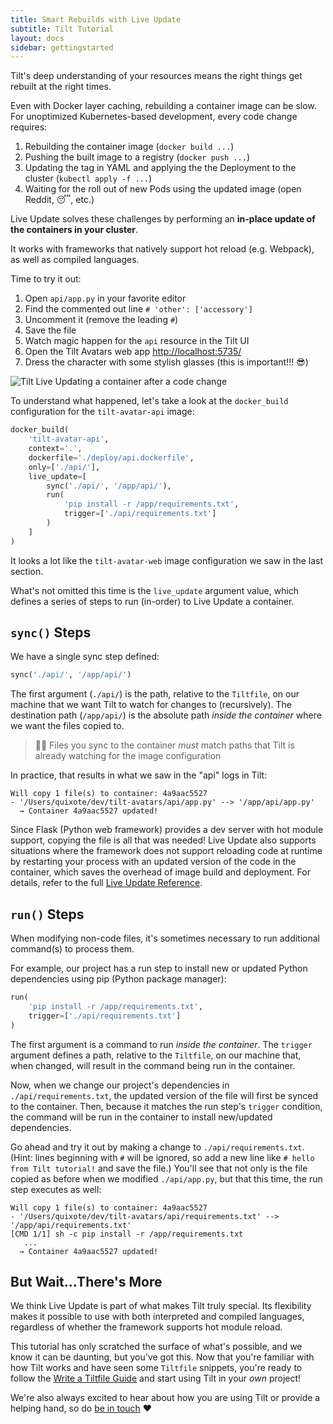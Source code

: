 ```yaml
---
title: Smart Rebuilds with Live Update
subtitle: Tilt Tutorial
layout: docs
sidebar: gettingstarted
---
```

Tilt's deep understanding of your resources means the right things get rebuilt at the right times.

Even with Docker layer caching, rebuilding a container image can be slow.
For unoptimized Kubernetes-based development, every code change requires:
 1. Rebuilding the container image (`docker build ...`)
 2. Pushing the built image to a registry (`docker push ...`)
 3. Updating the tag in YAML and applying the the Deployment to the cluster (`kubectl apply -f ...`)
 4. Waiting for the roll out of new Pods using the updated image (open Reddit, 😴, etc.)

Live Update solves these challenges by performing an **in-place update of the containers in your cluster**.

It works with frameworks that natively support hot reload (e.g. Webpack), as well as compiled languages.

Time to try it out:
 1. Open `api/app.py` in your favorite editor
 2. Find the commented out line `# 'other': ['accessory']`
 3. Uncomment it (remove the leading `#`)
 4. Save the file
 5. Watch magic happen for the `api` resource in the Tilt UI
 6. Open the Tilt Avatars web app <http://localhost:5735/>
 7. Dress the character with some stylish glasses (this is important!!! 😎) 

![Tilt Live Updating a container after a code change](/assets/docimg/tutorial/tilt-code-change-live-update.gif)

To understand what happened, let's take a look at the `docker_build` configuration for the `tilt-avatar-api` image:
```python
docker_build(
    'tilt-avatar-api',
    context='.',
    dockerfile='./deploy/api.dockerfile',
    only=['./api/'],
    live_update=[
        sync('./api/', '/app/api/'),
        run(
            'pip install -r /app/requirements.txt',
            trigger=['./api/requirements.txt']
        )
    ]
)
```

It looks a lot like the `tilt-avatar-web` image configuration we saw in the last section.

What's not omitted this time is the `live_update` argument value, which defines a series of steps to run (in-order) to Live Update a container.

## `sync()` Steps
We have a single sync step defined:
```python
sync('./api/', '/app/api/')
```
The first argument (`./api/`) is the path, relative to the `Tiltfile`, on our machine that we want Tilt to watch for changes to (recursively).
The destination path (`/app/api/`) is the absolute path _inside the container_ where we want the files copied to.

> 💁‍♀️ Files you sync to the container _must_ match paths that Tilt is already watching for the image configuration

In practice, that results in what we saw in the "api" logs in Tilt:
```log
Will copy 1 file(s) to container: 4a9aac5527
- '/Users/quixote/dev/tilt-avatars/api/app.py' --> '/app/api/app.py'
  → Container 4a9aac5527 updated!
```

Since Flask (Python web framework) provides a dev server with hot module support, copying the file is all that was needed!
Live Update also supports situations where the framework does not support reloading code at runtime by restarting your process with an updated version of the code in the container, which saves the overhead of image build and deployment.
For details, refer to the full [Live Update Reference][guide-live-update-restart].

## `run()` Steps
When modifying non-code files, it's sometimes necessary to run additional command(s) to process them.

For example, our project has a run step to install new or updated Python dependencies using pip (Python package manager):
```python
run(
    'pip install -r /app/requirements.txt',
    trigger=['./api/requirements.txt']
)
```

The first argument is a command to run _inside the container_.
The `trigger` argument defines a path, relative to the `Tiltfile`, on our machine that, when changed, will result in the command being run in the container.

Now, when we change our project's dependencies in `./api/requirements.txt`, the updated version of the file will first be synced to the container.
Then, because it matches the run step's `trigger` condition, the command will be run in the container to install new/updated dependencies.

Go ahead and try it out by making a change to `./api/requirements.txt`.
(Hint: lines beginning with `#` will be ignored, so add a new line like `# hello from Tilt tutorial!` and save the file.)
You'll see that not only is the file copied as before when we modified `./api/app.py`, but that this time, the run step executes as well:
```log
Will copy 1 file(s) to container: 4a9aac5527
- '/Users/quixote/dev/tilt-avatars/api/requirements.txt' --> '/app/api/requirements.txt'
[CMD 1/1] sh -c pip install -r /app/requirements.txt
   ...
  → Container 4a9aac5527 updated!
```

## But Wait...There's More
We think Live Update is part of what makes Tilt truly special.
Its flexibility makes it possible to use with both interpreted and compiled languages, regardless of whether the framework supports hot module reload.

This tutorial has only scratched the surface of what's possible, and we know it can be daunting, but you've got this.
Now that you're familiar with how Tilt works and have seen some `Tiltfile` snippets, you're ready to follow the [Write a Tiltfile Guide][guide-tiltfile-authoring] and start using Tilt in your _own_ project!

We're also always excited to hear about how you are using Tilt or provide a helping hand, so do [be in touch][contact] ❤️


[contact]: /contact
[guide-live-update-restart]: /live_update_reference.html#restarting-your-process
[guide-tiltfile-authoring]: /tiltfile_authoring.html
